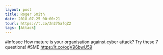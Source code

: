 ```yaml
---
layout: post
title: Roger Smith
date: 2018-07-25 00:00:21
tourl: https://t.co/Zn275afqZ2
tags: [Attack]
---
```

#infosec How mature is your organisation against cyber attack? Try these 7 questions!  #SME https://t.co/ogV96bwU59